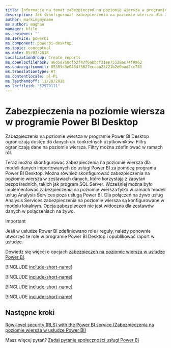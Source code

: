```yaml
---
title: Informacje na temat zabezpieczeń na poziomie wiersza w programie Power BI Desktop
description: Jak skonfigurować zabezpieczenia na poziomie wiersza dla zaimportowanych zestawów danych oraz zapytanie bezpośrednie w programie Power BI Desktop.
author: markingmyname
ms.author: maghan
manager: kfile
ms.reviewer: ''
ms.service: powerbi
ms.component: powerbi-desktop
ms.topic: conceptual
ms.date: 05/03/2018
LocalizationGroup: Create reports
ms.openlocfilehash: a6d5e768cfb2f42f6abbcf21ee75529ac74f0a62
ms.sourcegitcommit: 05303d3e0454f5627eccaa25721b2e0bad2cc781
ms.translationtype: HT
ms.contentlocale: pl-PL
ms.lasthandoff: 11/28/2018
ms.locfileid: "52578111"
---
```

# <a name="row-level-security-rls-with-power-bi-desktop"></a>Zabezpieczenia na poziomie wiersza w programie Power BI Desktop

Zabezpieczenia na poziomie wiersza w programie Power BI Desktop ograniczają dostęp do danych do konkretnych użytkowników. Filtry ograniczają dane na poziomie wiersza. Filtry można zdefiniować w ramach ról.

Teraz można skonfigurować zabezpieczenia na poziomie wiersza dla modeli danych importowanych do usługi Power BI za pomocą programu Power BI Desktop. Można również skonfigurować zabezpieczenia na poziomie wiersza w zestawach danych, które korzystają z zapytań bezpośrednich, takich jak program SQL Server. Wcześniej można było implementować zabezpieczenia na poziomie wiersza tylko w ramach modeli usług Analysis Services poza usługą Power BI. Dla połączeń na żywo usług Analysis Services zabezpieczenia na poziomie wiersza są konfigurowane w modelu lokalnym. Opcja zabezpieczeń nie jest widoczna dla zestawów danych w połączeniach na żywo.

> [!IMPORTANT]
> Jeśli w usłudze Power BI zdefiniowano role i reguły, należy ponownie utworzyć te role w programie Power BI Desktop i opublikować raport w usłudze.

Dowiedz się więcej o opcjach [zabezpieczeń na poziomie wiersza w usłudze Power BI](service-admin-rls.md).

[!INCLUDE [include-short-name](./includes/rls-desktop-define-roles.md)]

[!INCLUDE [include-short-name](./includes/rls-desktop-view-as-roles.md)]

[!INCLUDE [include-short-name](./includes/rls-limitations.md)]

[!INCLUDE [include-short-name](./includes/rls-faq.md)]

## <a name="next-steps"></a>Następne kroki

[Row-level security (RLS) with the Power BI service (Zabezpieczenia na poziomie wiersza w usłudze Power BI)](service-admin-rls.md)  

Masz więcej pytań? [Zadaj pytanie społeczności usługi Power BI](http://community.powerbi.com/)